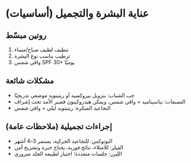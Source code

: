 # عناية البشرة والتجميل (أساسيات)
## روتين مبسّط
1) تنظيف لطيف صباح/مساء
2) ترطيب يناسب نوع البشرة
3) واقي شمس SPF 30+ يوميًا

## مشكلات شائعة
- حب الشباب: بنزويل بيروكسيد أو ريتينويد موضعي تدريجيًا
- التصبغات: نياسيناميد + واقي شمس، ويمكن هيدروكينون قصير الأمد تحت إشراف
- التجاعيد المبكرة: ريتينويد ليلي + واقي شمس

## إجراءات تجميلية (ملاحظات عامة)
- البوتوكس: للتجاعيد الحركية، يستمر 3–4 أشهر
- الفيلر: للامتلاء، نتائج فورية، يحتاج خبرة وتشريح آمن
- الليزر: جلسات متعددة؛ اختبار لطبيعة الجلد ضروري
